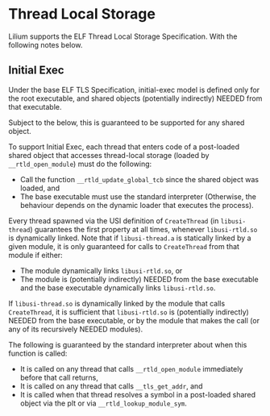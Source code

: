 # Thread Local Storage

Lilium supports the ELF Thread Local Storage Specification. With the following notes below.

## Initial Exec

Under the base ELF TLS Specification, initial-exec model is defined only for the root executable, and shared objects (potentially indirectly) NEEDED from that executable.

Subject to the below, this is guaranteed to be supported for any shared object. 

To support Initial Exec, each thread that enters code of a post-loaded shared object that accesses thread-local storage (loaded by `__rtld_open_module`) must do the following:
* Call the function `__rtld_update_global_tcb` since the shared object was loaded, and
* The base executable must use the standard interpreter (Otherwise, the behaviour depends on the dynamic loader that executes the process).

Every thread spawned via the USI definition of `CreateThread` (in `libusi-thread`) guarantees the first property at all times, whenever `libusi-rtld.so` is dynamically linked. Note that if `libusi-thread.a` is statically linked by a given module, it is only guaranteed for calls to `CreateThread` from that module if either:
* The module dynamically links `libusi-rtld.so`, or
* The module is (potentially indirectly) NEEDED from the base executable and the base executable dynamically links `libusi-rtld.so`. 

If `libusi-thread.so` is dynamically linked by the module that calls `CreateThread`, it is sufficient that `libusi-rtld.so` is (potentially indirectly) NEEDED from the base executable, or by the module that makes the call (or any of its recursively NEEDED modules).

The following is guaranteed by the standard interpreter about when this function is called:
* It is called on any thread that calls `__rtld_open_module` immediately before that call returns, 
* It is called on any thread that calls `__tls_get_addr`, and
* It is called when that thread resolves a symbol in a post-loaded shared object via the plt or via `__rtld_lookup_module_sym`.

